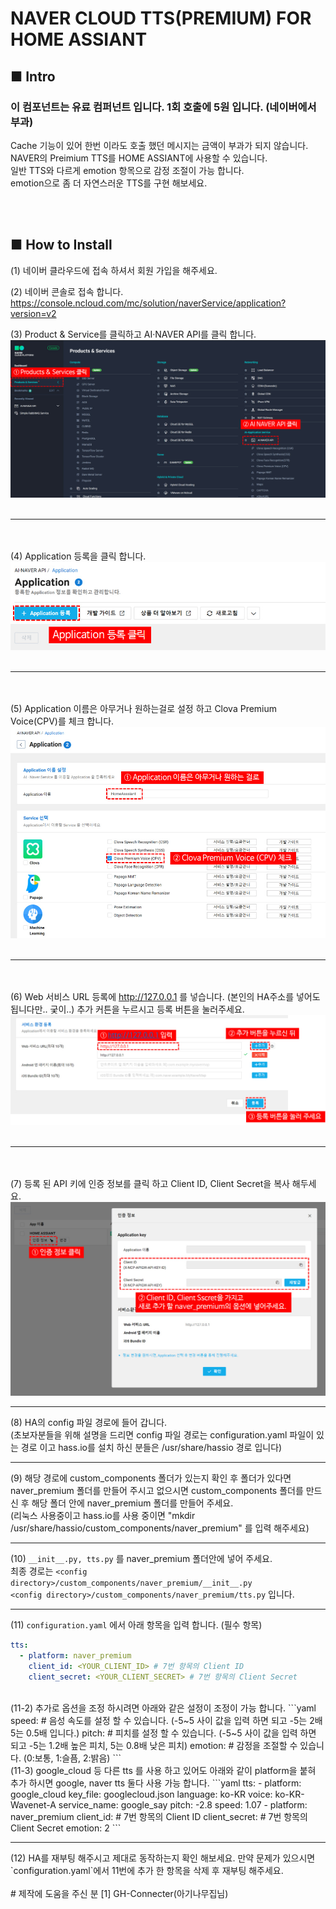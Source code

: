 # NAVER CLOUD TTS(PREMIUM) FOR HOME ASSIANT

## ■ Intro
### 이 컴포넌트는 유료 컴퍼넌트 입니다. 1회 호출에 5원 입니다. (네이버에서 부과) <br>
Cache 기능이 있어 한번 이라도 호출 했던 메시지는 금액이 부과가 되지 않습니다.<br> 
NAVER의 Preimium TTS를 HOME ASSIANT에 사용할 수 있습니다.<br>
일반 TTS와 다르게 emotion 항목으로 감정 조절이 가능 합니다.<br>
emotion으로 좀 더 자연스러운 TTS를 구현 해보세요.<br>

<br><br>

## ■ How to Install
(1) 네이버 클라우드에 접속 하셔서 회원 가입을 해주세요.

(2) 네이버 콘솔로 접속 합니다.
https://console.ncloud.com/mc/solution/naverService/application?version=v2


(3) Product & Service를 클릭하고 AI·NAVER API를 클릭 합니다.
<img src="https://github.com/chohoo89/HomeAssiant_Componets/blob/master/image/naver_premium/1.jpg?raw=true">
<br><br><hr><br><br>
(4) Application 등록을 클릭 합니다.
<img src="https://github.com/chohoo89/HomeAssiant_Componets/blob/master/image/naver_premium/2.jpg?raw=true">
<br><br><hr><br><br>
(5) Application 이름은 아무거나 원하는걸로 설정 하고 Clova Premium Voice(CPV)를 체크 합니다.
<img src="https://github.com/chohoo89/HomeAssiant_Componets/blob/master/image/naver_premium/3.jpg?raw=true">
<br><br><hr><br><br>
(6) Web 서비스 URL 등록에 http://127.0.0.1 를 넣습니다. (본인의 HA주소를 넣어도 됩니다만.. 궂이..) 추가 커튼을 누르시고 등록 버튼을 눌러주세요.
<img src="https://github.com/chohoo89/HomeAssiant_Componets/blob/master/image/naver_premium/4.jpg?raw=true">
<br><br><hr><br><br>
(7) 등록 된 API 키에 인증 정보를 클릭 하고 Client ID, Client Secret을 복사 해두세요.
<img src="https://github.com/chohoo89/HomeAssiant_Componets/blob/master/image/naver_premium/6.jpg?raw=true">
<hr>
(8) HA의 config 파일 경로에 들어 갑니다.<br>
(초보자분들을 위해 설명을 드리면 config 파일 경로는 configuration.yaml 파일이 있는 경로 이고 hass.io를 설치 하신 분들은 /usr/share/hassio 경로 입니다)<hr>
(9) 해당 경로에 custom_components 폴더가 있는지 확인 후 폴더가 있다면 naver_premium 폴더를 만들어 주시고 없으시면 custom_components 폴더를 만드신 후 해당 폴더 안에 naver_premium 폴더를 만들어 주세요.<br>
(리눅스 사용중이고 hass.io를 사용 중이면 "mkdir /usr/share/hassio/custom_components/naver_premium" 를 입력 해주세요) <hr>

(10) `__init__.py, tts.py` 를 naver_premium 폴더안에 넣어 주세요.<br>
최종 경로는 `<config directory>/custom_components/naver_premium/__init__.py` <br> `<config directory>/custom_components/naver_premium/tts.py` 입니다.<hr>

(11) `configuration.yaml` 에서 아래 항목을 입력 합니다. (필수 항목)
```yaml
tts:
  - platform: naver_premium
    client_id: <YOUR_CLIENT_ID> # 7번 항목의 Client ID
    client_secret: <YOUR_CLIENT_SECRET> # 7번 항목의 Client Secret
```
<br>
(11-2) 추가로 옵션을 조정 하시려면 아래와 같은 설정이 조정이 가능 합니다.
```yaml
    speed: # 음성 속도를 설정 할 수 있습니다. (-5~5 사이 값을 입력 하면 되고 -5는 2배 5는 0.5배 입니다.)
    pitch: # 피치를 설정 할 수 있습니다. (-5~5 사이 값을 입력 하면 되고 -5는 1.2배 높은 피치, 5는 0.8배 낮은 피치)
    emotion: # 감정을 조절할 수 있습니다. (0:보통, 1:슬픔, 2:밝음)
```
<br>
(11-3) google_cloud 등 다른 tts 를 사용 하고 있어도 아래와 같이 platform을 붙혀 추가 하시면 google, naver tts 둘다 사용 가능 합니다.
```yaml
tts:
  - platform: google_cloud
    key_file: googlecloud.json
    language: ko-KR
    voice: ko-KR-Wavenet-A
    service_name: google_say
    pitch: -2.8
    speed: 1.07
  - platform: naver_premium
    client_id: <YOUR_CLIENT_ID> # 7번 항목의 Client ID
    client_secret: <YOUR_CLIENT_SECRET> # 7번 항목의 Client Secret
    emotion: 2
```
<hr>
(12) HA를 재부팅 해주시고 제대로 동작하는지 확인 해보세요. 만약 문제가 있으시면 `configuration.yaml`에서 11번에 추가 한 항목을 삭제 후 재부팅 해주세요.
<br><br>
# 제작에 도움을 주신 분
[1] GH-Connecter(아기나무집님)
